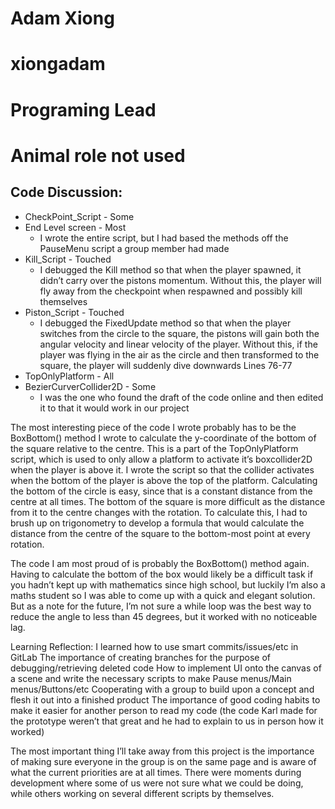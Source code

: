 # Adam Xiong
# xiongadam
# Programing Lead
# Animal role not used

## Code Discussion:


*  CheckPoint_Script - Some
*  End Level screen - Most
    *  I wrote the entire script, but I had based the methods off the PauseMenu script a group member had made
*  Kill_Script - Touched
    *  I debugged the Kill method so that when the player spawned, it didn’t carry over the pistons momentum. Without this, the player will fly away from the checkpoint when respawned and possibly kill themselves
*  Piston_Script - Touched
    *  I debugged the FixedUpdate method so that when the player switches from the circle to the square, the pistons will gain both the angular velocity and linear velocity of the player. Without this, if the player was flying in the air as the circle and then transformed to the square, the player will suddenly dive downwards Lines 76-77
*  TopOnlyPlatform - All
*  BezierCurverCollider2D - Some
    *  I was the one who found the draft of the code online and then edited it to that it would work in our project

The most interesting piece of the code I wrote probably has to be the BoxBottom() method I wrote to calculate the y-coordinate of the bottom of the square relative to the centre. This is a part of the TopOnlyPlatform script, which is used to only allow a platform to activate it’s boxcollider2D when the player is above it. I wrote the script so that the collider activates when the bottom of the player is above the top of the platform. Calculating the bottom of the circle is easy, since that is a constant distance from the centre at all times. The bottom of the square is more difficult as the distance from it to the centre changes with the rotation. To calculate this, I had to brush up on trigonometry to develop a formula that would calculate the distance from the centre of the square to the bottom-most point at every rotation.

The code I am most proud of is probably the BoxBottom() method again. Having to calculate the bottom of the box would likely be a difficult task if you hadn’t kept up with mathematics since high school, but luckily I’m also a maths student so I was able to come up with a quick and elegant solution. But as a note for the future, I’m not sure a while loop was the best way to reduce the angle to less than 45 degrees, but it worked with no noticeable lag.

Learning Reflection:
I learned how to use smart commits/issues/etc in GitLab
The importance of creating branches for the purpose of debugging/retrieving deleted code
How to implement UI onto the canvas of a scene and write the necessary scripts to make Pause menus/Main menus/Buttons/etc
Cooperating with a group to build upon a concept and flesh it out into a finished product
The importance of good coding habits to make it easier for another person to read my code (the code Karl made for the prototype weren’t that great and he had to explain to us in person how it worked)

The most important thing I’ll take away from this project is the importance of making sure everyone in the group is on the same page and is aware of what the current priorities are at all times. There were moments during development where some of us were not sure what we could be doing, while others working on several different scripts by themselves.
